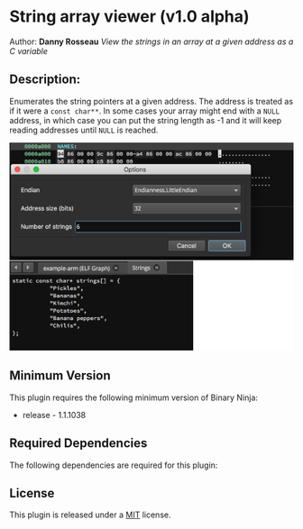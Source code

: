 # String array viewer (v1.0 alpha)
Author: **Danny Rosseau**
_View the strings in an array at a given address as a C variable_

## Description:
Enumerates the string pointers at a given address. The address is treated as if it were a `const char**`. In some cases your array might end with a `NULL` address, in which case you can put the string length as -1 and it will keep reading addresses until `NULL` is reached.

![Using on the example binary](example-image.png)

## Minimum Version

This plugin requires the following minimum version of Binary Ninja:

 * release - 1.1.1038


## Required Dependencies

The following dependencies are required for this plugin:



## License
This plugin is released under a [MIT](LICENSE) license.

